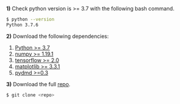 **1)** Check python version is >= 3.7 with the following bash command.

```bash
$ python --version
Python 3.7.6
```

**2)** Download the following dependencies: 

1. [Python >= 3.7](https://www.python.org/downloads/)
1. [numpy >= 1.19.1](https://numpy.org/install/)
2. [tensorflow >= 2.0](https://www.tensorflow.org/install)
3. [matplotlib >= 3.3.1](https://matplotlib.org/users/installing.html)
4. [pydmd >=0.3](https://pypi.org/project/pydmd/)


**3)** Download the full [repo](https://github.com/opaliss/dmd_autoencoder).
```bash
$ git clone <repo> 
```